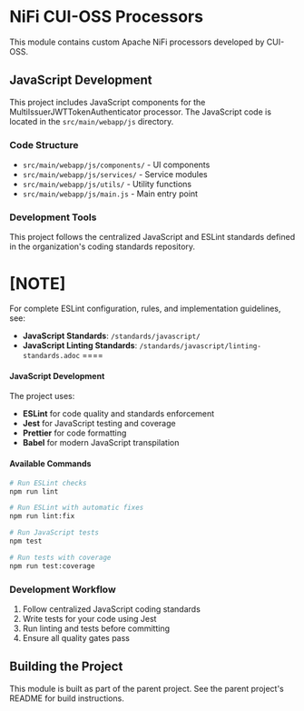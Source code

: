 # NiFi CUI-OSS Processors

This module contains custom Apache NiFi processors developed by CUI-OSS.

## JavaScript Development

This project includes JavaScript components for the MultiIssuerJWTTokenAuthenticator processor. The JavaScript code is located in the `src/main/webapp/js` directory.

### Code Structure

- `src/main/webapp/js/components/` - UI components
- `src/main/webapp/js/services/` - Service modules
- `src/main/webapp/js/utils/` - Utility functions
- `src/main/webapp/js/main.js` - Main entry point

### Development Tools

This project follows the centralized JavaScript and ESLint standards defined in the organization's coding standards repository.

[NOTE]
====
For complete ESLint configuration, rules, and implementation guidelines, see:
* **JavaScript Standards**: `/standards/javascript/`
* **JavaScript Linting Standards**: `/standards/javascript/linting-standards.adoc`
====

#### JavaScript Development

The project uses:
- **ESLint** for code quality and standards enforcement
- **Jest** for JavaScript testing and coverage
- **Prettier** for code formatting
- **Babel** for modern JavaScript transpilation

#### Available Commands

```bash
# Run ESLint checks
npm run lint

# Run ESLint with automatic fixes
npm run lint:fix

# Run JavaScript tests
npm test

# Run tests with coverage
npm run test:coverage
```

### Development Workflow

1. Follow centralized JavaScript coding standards
2. Write tests for your code using Jest
3. Run linting and tests before committing
4. Ensure all quality gates pass

## Building the Project

This module is built as part of the parent project. See the parent project's README for build instructions.